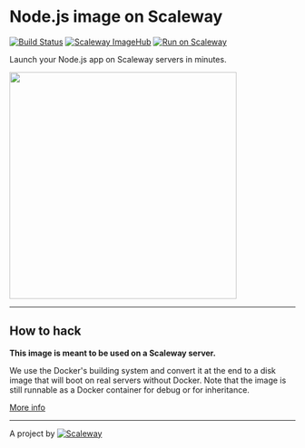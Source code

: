 # Node.js image on Scaleway

[![Build Status](https://travis-ci.org/scaleway-community/scaleway-nodejs.svg?branch=master)](https://travis-ci.org/scaleway-community/scaleway-nodejs)
[![Scaleway ImageHub](https://img.shields.io/badge/ImageHub-view-ff69b4.svg)](https://hub.scaleway.com/nodejs.html)
[![Run on Scaleway](https://img.shields.io/badge/Scaleway-run-69b4ff.svg)](https://cloud.scaleway.com/#/servers/new?image=d11d7cc2-6ec8-4f95-a286-24fb5bac9e39)

Launch your Node.js app on Scaleway servers in minutes.

<img src="http://upload.wikimedia.org/wikipedia/commons/d/d9/Node.js_logo.svg" width="400px" />

---

## How to hack

**This image is meant to be used on a Scaleway server.**

We use the Docker's building system and convert it at the end to a disk image that will boot on real servers without Docker. Note that the image is still runnable as a Docker container for debug or for inheritance.

[More info](https://github.com/scaleway/image-builder)

---

A project by [![Scaleway](https://avatars1.githubusercontent.com/u/5185491?v=3&s=42)](https://www.scaleway.com/)
